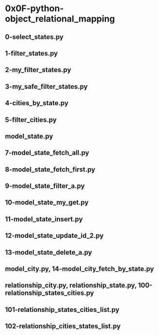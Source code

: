 # 0x0F-python-object_relational_mapping
## 0-select_states.py
## 1-filter_states.py
## 2-my_filter_states.py
## 3-my_safe_filter_states.py
## 4-cities_by_state.py
## 5-filter_cities.py
## model_state.py
## 7-model_state_fetch_all.py
## 8-model_state_fetch_first.py
## 9-model_state_filter_a.py
## 10-model_state_my_get.py
## 11-model_state_insert.py
## 12-model_state_update_id_2.py
## 13-model_state_delete_a.py
## model_city.py, 14-model_city_fetch_by_state.py
## relationship_city.py, relationship_state.py, 100-relationship_states_cities.py
## 101-relationship_states_cities_list.py
## 102-relationship_cities_states_list.py
